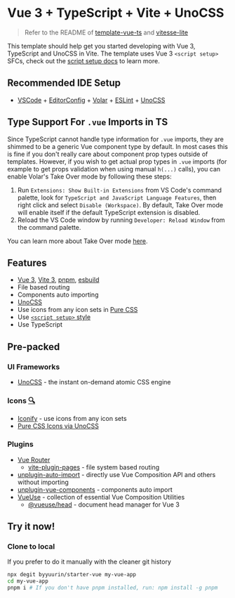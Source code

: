 # Vue 3 + TypeScript + Vite + UnoCSS

> Refer to the README of [template-vue-ts](https://github.com/vitejs/vite/blob/main/packages/create-vite/template-vue-ts/README.md) and [vitesse-lite](https://github.com/antfu/vitesse-lite/blob/main/README.md)

This template should help get you started developing with Vue 3, TypeScript and UnoCSS in Vite. The template uses Vue 3 `<script setup>` SFCs, check out the [script setup docs](https://v3.vuejs.org/api/sfc-script-setup.html#sfc-script-setup) to learn more.

## Recommended IDE Setup

- [VSCode](https://code.visualstudio.com/) + [EditorConfig](https://marketplace.visualstudio.com/items?itemName=EditorConfig.EditorConfig) + [Volar](https://marketplace.visualstudio.com/items?itemName=vue.volar) + [ESLint](https://marketplace.visualstudio.com/items?itemName=dbaeumer.vscode-eslint) + [UnoCSS](https://marketplace.visualstudio.com/items?itemName=antfu.unocss)

## Type Support For `.vue` Imports in TS

Since TypeScript cannot handle type information for `.vue` imports, they are shimmed to be a generic Vue component type by default. In most cases this is fine if you don't really care about component prop types outside of templates. However, if you wish to get actual prop types in `.vue` imports (for example to get props validation when using manual `h(...)` calls), you can enable Volar's Take Over mode by following these steps:

1. Run `Extensions: Show Built-in Extensions` from VS Code's command palette, look for `TypeScript and JavaScript Language Features`, then right click and select `Disable (Workspace)`. By default, Take Over mode will enable itself if the default TypeScript extension is disabled.
2. Reload the VS Code window by running `Developer: Reload Window` from the command palette.

You can learn more about Take Over mode [here](https://github.com/johnsoncodehk/volar/discussions/471).

## Features

- [Vue 3](https://github.com/vuejs/core), [Vite 3](https://github.com/vitejs/vite), [pnpm](https://pnpm.js.org/), [esbuild](https://github.com/evanw/esbuild)
- File based routing
- Components auto importing
- [UnoCSS](https://github.com/unocss/unocss)
- Use icons from any icon sets in [Pure CSS](https://github.com/unocss/unocss/tree/main/packages/preset-icons)
- Use [`<script setup>` style](https://github.com/vuejs/rfcs/pull/227)
- Use TypeScript

## Pre-packed

### UI Frameworks

- [UnoCSS](https://github.com/unocss/unocss) - the instant on-demand atomic CSS engine

### Icons [🔍](https://icones.netlify.app/)

- [Iconify](https://iconify.design/) - use icons from any icon sets
- [Pure CSS Icons via UnoCSS](https://github.com/unocss/unocss/tree/main/packages/preset-icons)

### Plugins

- [Vue Router](https://github.com/vuejs/vue-router)
  - [vite-plugin-pages](https://github.com/hannoeru/vite-plugin-pages) - file system based routing
- [unplugin-auto-import](https://github.com/antfu/unplugin-auto-import) - directly use Vue Composition API and others without importing
- [unplugin-vue-components](https://github.com/antfu/unplugin-vue-components) - components auto import
- [VueUse](https://github.com/antfu/vueuse) - collection of essential Vue Composition Utilities
  - [@vueuse/head](https://github.com/vueuse/head) - document head manager for Vue 3

## Try it now!

### Clone to local

If you prefer to do it manually with the cleaner git history

```bash
npx degit byyuurin/starter-vue my-vue-app
cd my-vue-app
pnpm i # If you don't have pnpm installed, run: npm install -g pnpm
```
